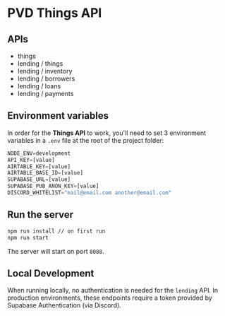 # PVD Things API

## APIs
- things
- lending / things
- lending / inventory
- lending / borrowers
- lending / loans
- lending / payments

## Environment variables
In order for the **Things API** to work, you'll need to set 3 environment variables in a `.env` file at the root of the project folder:
```js
NODE_ENV=development
API_KEY=[value]
AIRTABLE_KEY=[value]
AIRTABLE_BASE_ID=[value]
SUPABASE_URL=[value]
SUPABASE_PUB_ANON_KEY=[value]
DISCORD_WHITELIST="mail@email.com another@email.com"
```

## Run the server
```bash
npm run install // on first run
npm run start
```
The server will start on port `8088`.

## Local Development
When running locally, no authentication is needed for the `lending` API. In production environments, these endpoints require a token provided by Supabase Authentication (via Discord).
